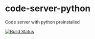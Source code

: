 # code-server-python
Code server with python preinstalled

[![Build Status](https://travis-ci.org/fxstein/code-server-python.svg?branch=master)](https://travis-ci.org/fxstein/code-server-python)
